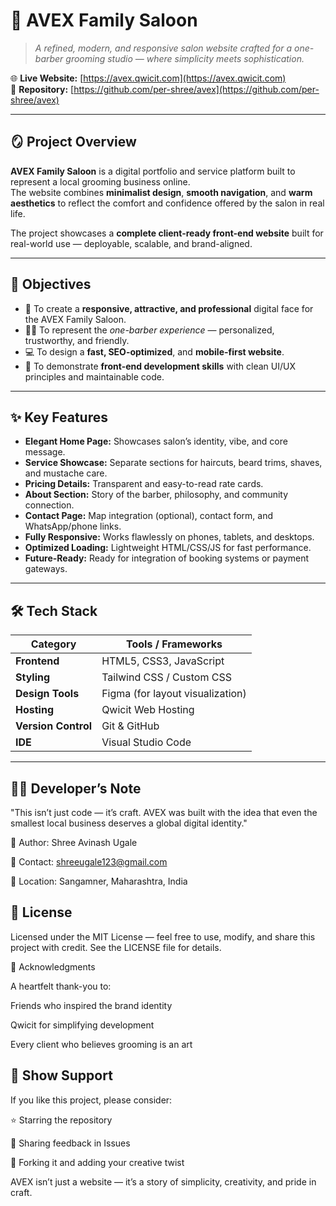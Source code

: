 # 💈 AVEX Family Saloon

> *A refined, modern, and responsive salon website crafted for a one-barber grooming studio — where simplicity meets sophistication.*

🌐 **Live Website:** [https://avex.qwicit.com](https://avex.qwicit.com)  
📁 **Repository:** [https://github.com/per-shree/avex](https://github.com/per-shree/avex)

---

## 🪞 Project Overview

**AVEX Family Saloon** is a digital portfolio and service platform built to represent a local grooming business online.  
The website combines **minimalist design**, **smooth navigation**, and **warm aesthetics** to reflect the comfort and confidence offered by the salon in real life.

The project showcases a **complete client-ready front-end website** built for real-world use — deployable, scalable, and brand-aligned.

---

## 🎯 Objectives

- 🧠 To create a **responsive, attractive, and professional** digital face for the AVEX Family Saloon.  
- 🧔‍♂️ To represent the *one-barber experience* — personalized, trustworthy, and friendly.  
- 💻 To design a **fast, SEO-optimized**, and **mobile-first website**.  
- 🔧 To demonstrate **front-end development skills** with clean UI/UX principles and maintainable code.

---

## ✨ Key Features

- **Elegant Home Page:** Showcases salon’s identity, vibe, and core message.  
- **Service Showcase:** Separate sections for haircuts, beard trims, shaves, and mustache care.  
- **Pricing Details:** Transparent and easy-to-read rate cards.  
- **About Section:** Story of the barber, philosophy, and community connection.  
- **Contact Page:** Map integration (optional), contact form, and WhatsApp/phone links.  
- **Fully Responsive:** Works flawlessly on phones, tablets, and desktops.  
- **Optimized Loading:** Lightweight HTML/CSS/JS for fast performance.  
- **Future-Ready:** Ready for integration of booking systems or payment gateways.

---

## 🛠️ Tech Stack

| Category | Tools / Frameworks |
|-----------|--------------------|
| **Frontend** | HTML5, CSS3, JavaScript |
| **Styling** | Tailwind CSS / Custom CSS |
| **Design Tools** | Figma (for layout visualization) |
| **Hosting** | Qwicit Web Hosting |
| **Version Control** | Git & GitHub |
| **IDE** | Visual Studio Code |

---

## 🧑‍💻 Developer’s Note

"This isn’t just code — it’s craft.
AVEX was built with the idea that even the smallest local business deserves a global digital identity."

🧔 Author: Shree Avinash Ugale

📧 Contact: shreeugale123@gmail.com

📍 Location: Sangamner, Maharashtra, India

## 🪪 License

Licensed under the MIT License — feel free to use, modify, and share this project with credit.
See the LICENSE
 file for details.

💖 Acknowledgments

A heartfelt thank-you to:

Friends who inspired the brand identity

Qwicit for simplifying development

Every client who believes grooming is an art

## 🌟 Show Support

If you like this project, please consider:

⭐ Starring the repository

💬 Sharing feedback in Issues

🔁 Forking it and adding your creative twist

AVEX isn’t just a website — it’s a story of simplicity, creativity, and pride in craft.
